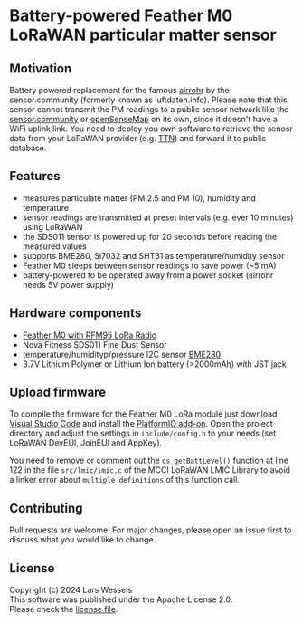 # Battery-powered Feather M0 LoRaWAN particular matter sensor 

## Motivation

Battery powered replacement for the famous [airrohr](https://sensor.community/en/sensors/airrohr/)
by the sensor.community (formerly known as luftdaten.info). Please note that this sensor cannot
transmit the PM readings to a public sensor network like the [sensor.community](https://sensor.community/)
or [openSenseMap](https://sensebox.de/en/opensensemap) on its own, since it doesn't have a WiFi uplink
link. You need to deploy you own software to retrieve the senosr data from your LoRaWAN provider
(e.g. [TTN](https://www.thethingsnetwork.org/)) and forward it to public database.

## Features

- measures particulate matter (PM 2.5 and PM 10), humidity and temperature
- sensor readings are transmitted at preset intervals (e.g. ever 10 minutes) using LoRaWAN
- the SDS011 sensor is powered up for 20 seconds before reading the measured values
- supports BME280, Si7032 and SHT31 as temperature/humidity sensor
- Feather M0 sleeps between sensor readings to save power (~5 mA)
- battery-powered to be operated away from a power socket (airrohr needs 5V power supply)

## Hardware components

- [Feather M0 with RFM95 LoRa Radio](https://learn.adafruit.com/adafruit-feather-m0-radio-with-lora-radio-module/overview)
- Nova Fitness SDS011 Fine Dust Sensor
- temperature/humidityp/pressure I2C sensor [BME280](https://www.bosch-sensortec.com/products/environmental-sensors/humidity-sensors-bme280/)
- 3.7V Lithium Polymer or Lithium Ion battery (>2000mAh) with JST jack

## Upload firmware

To compile the firmware for the Feather M0 LoRa module just download [Visual
Studio Code](https://code.visualstudio.com/) and install the [PlatformIO
add-on](https://platformio.org/install/ide?install=vscode). Open the project
directory and adjust the settings in `include/config.h` to your needs (set
LoRaWAN DevEUI, JoinEUI and AppKey).

You need to remove or comment out the `os_getBattLevel()` function at line 122
in the file `src/lmic/lmic.c` of the MCCI LoRaWAN LMIC Library to avoid a linker
error about `multiple definitions` of this function call.

## Contributing

Pull requests are welcome! For major changes, please open an issue first
to discuss what you would like to change.

## License

Copyright (c) 2024 Lars Wessels  
This software was published under the Apache License 2.0.  
Please check the [license file](LICENSE).
